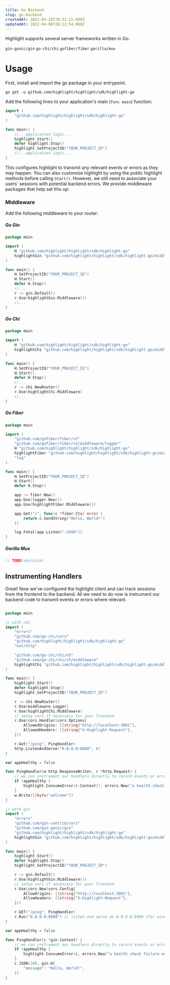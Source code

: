 ```yaml
---
title: Go Backend
slug: go-backend
createdAt: 2022-03-28T20:31:15.000Z
updatedAt: 2022-04-06T20:22:54.000Z
---
```


Highlight supports several server frameworks written in Go.

`gin-gonic/gin`
`go-chi/chi`
`gofiber/fiber`
`gorilla/mux`

# Usage

First, install and import the go package in your entrypoint.

```shell
go get -u github.com/highlight/highlight/sdk/highlight-go
```

Add the following lines to your application's main (`func main`) function:

```go
import (
	"github.com/highlight/highlight/sdk/highlight-go"
)

func main() {
	//...application logic...
	highlight.Start()
	defer highlight.Stop()
	highlight.SetProjectID("YOUR_PROJECT_ID")
	//...application logic...
}

```

This configures highlight to transmit any relevant events or errors as they may happen. You can also customize highlight by using the public highlight methods before calling `Start()`. However, we still need to associate your users' sessions with potential backend errors. We provide middleware packages that help set this up:

### Middleware

Add the following middleware to your router:

##### Go Gin

```go
package main

import (
	H "github.com/highlight/highlight/sdk/highlight-go"
	highlightGin "github.com/highlight/highlight/sdk/highlight-go/middleware/gin"
)

func main() {
	H.SetProjectID("YOUR_PROJECT_ID")
	H.Start()
	defer H.Stop()
	//...
	r := gin.Default()
	r.Use(highlightGin.Middleware())
	//...
}

```

##### Go Chi

```go
package main

import (
	H "github.com/highlight/highlight/sdk/highlight-go"
	highlightChi "github.com/highlight/highlight/sdk/highlight-go/middleware/chi"
)

func main() {
	H.SetProjectID("YOUR_PROJECT_ID")
	H.Start()
	defer H.Stop()
	//...
	r := chi.NewRouter()
	r.Use(highlightChi.Middleware)
	//...
}
```

##### Go Fiber

```go
package main

import (
	"github.com/gofiber/fiber/v2"
	"github.com/gofiber/fiber/v2/middleware/logger"
	H "github.com/highlight/highlight/sdk/highlight-go"
	highlightFiber "github.com/highlight/highlight/sdk/highlight-go/middleware/fiber"
	"log"
)

func main() {
	H.SetProjectID("YOUR_PROJECT_ID")
	H.Start()
	defer H.Stop()

	app := fiber.New()
	app.Use(logger.New())
	app.Use(highlightFiber.Middleware())

	app.Get("/", func(c *fiber.Ctx) error {
		return c.SendString("Hello, World!")
	})

	log.Fatal(app.Listen(":3456"))
}

```

##### Gorilla Mux

```go
// TODO(vkorolik)
```

## Instrumenting Handlers

Great! Now we've configured the highlight client and can track sessions from the frontend to the backend. All we need to do now is instrument our backend code to transmit events or errors where relevant.

```go

package main

// with chi
import (
	"errors"
	"github.com/go-chi/cors"
	"github.com/highlight/highlight/sdk/highlight-go"
	"net/http"

	"github.com/go-chi/chi/v5"
	"github.com/go-chi/chi/v5/middleware"
	highlightChi "github.com/highlight/highlight/sdk/highlight-go/middleware/chi"
)

func main() {
	highlight.Start()
	defer highlight.Stop()
	highlight.SetProjectID("YOUR_PROJECT_ID")

	r := chi.NewRouter()
	r.Use(middleware.Logger)
	r.Use(highlightChi.Middleware)
	// setup cors if necessary for your frontend
	r.Use(cors.Handler(cors.Options{
		AllowedOrigins: []string{"http://localhost:3001"},
		AllowedHeaders: []string{"X-Highlight-Request"},
	}))

	r.Get("/ping", PingHandler)
	http.ListenAndServe("0.0.0.0:8080", r)
}

var appHealthy = false

func PingHandler(w http.ResponseWriter, r *http.Request) {
	// we can instrument our handlers directly to record events or error
	if !appHealthy {
		highlight.ConsumeError(r.Context(), errors.New("a health check failure occured!"))
	}
	w.Write([]byte("welcome"))
}

// with gin
import (
	"errors"
	"github.com/gin-contrib/cors"
	"github.com/gin-gonic/gin"
	"github.com/highlight/highlight/sdk/highlight-go"
	highlightGin "github.com/highlight/highlight/sdk/highlight-go/middleware/gin"
)

func main() {
	highlight.Start()
	defer highlight.Stop()
	highlight.SetProjectID("YOUR_PROJECT_ID")

	r := gin.Default()
	r.Use(highlightGin.Middleware())
	// setup cors if necessary for your frontend
	r.Use(cors.New(cors.Config{
		AllowOrigins: []string{"http://localhost:3001"},
		AllowHeaders: []string{"X-Highlight-Request"},
	}))

	r.GET("/ping", PingHandler)
	r.Run("0.0.0.0:8080") // listen and serve on 0.0.0.0:8080 (for windows "localhost:8080")
}

var appHealthy = false

func PingHandler(c *gin.Context) {
	// we can instrument our handlers directly to record events or error
	if !appHealthy {
		highlight.ConsumeError(c, errors.New("a health check failure occured!"))
	}
	c.JSON(200, gin.H{
		"message": "Hello, World!",
	})
}
```
